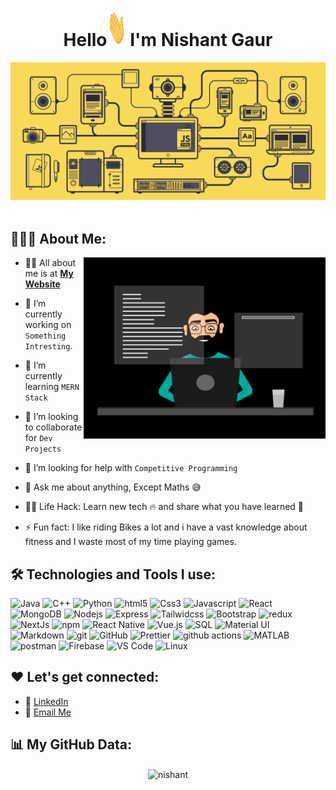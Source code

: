 <h1 align="center">Hello<img src="https://raw.githubusercontent.com/ABSphreak/ABSphreak/master/gifs/Hi.gif" width="30px" height="60px"> I'm Nishant Gaur</h1>

<!--
**nishant1810/nishant1810** is a ✨ _special_ ✨ repository because its `README.md` (this file) appears on your GitHub profile.
Here are some ideas to get you started: -->

<div align="center">
  <img src ="./banner.gif" />
</div>

 <br/>

## 👨🏻‍💻 About Me:

<img  src="./thoughtworks-gif_dribbble.gif" height="290px" align="right" />

- 🙋‍♂️ All about me is at **[My Website](https://portfolio-nishant18s-projects-b9a8ab29.vercel.app/)**

- 🔭 I’m currently working on `Something Intresting`.

- 🌱 I’m currently learning `MERN Stack`

- 👯 I’m looking to collaborate for `Dev Projects`

- 🤔 I’m looking for help with `Competitive Programming`

- 💬 Ask me about anything, Except Maths :sweat_smile:

- 👨‍💻 Life Hack: Learn new tech :fire: and share what you have learned :tada:

- ⚡ Fun fact: I like riding Bikes a lot and i have a vast knowledge about fitness and I waste most of my time playing games.

## 🛠️ Technologies and Tools I use:

<p>  
<img alt="Java" src="https://img.shields.io/badge/-Java-007396?style=flat-square&logo=java&logoColor=white" height="25px"/>
<img alt="C++" src="https://img.shields.io/badge/C%2B%2B-00599C?style=for-the-badge&logo=c%2B%2B&logoColor=white" height="25px"/>
<img alt="Python" src="https://img.shields.io/badge/-Python-3776AB?style=flat-square&logo=python&logoColor=white" height="25px"/>
<img alt="html5" src="https://img.shields.io/badge/HTML5-E34F26?style=for-the-badge&logo=html5&logoColor=white" height="25px"/>
<img alt="Css3" src="https://img.shields.io/badge/CSS3-1572B6?style=for-the-badge&logo=css3&logoColor=white" height="25px"/>
<img alt="Javascript" src="https://img.shields.io/badge/JavaScript-323330?style=for-the-badge&logo=javascript&logoColor=F7DF1E"  height="25px"/>
<img alt="React" src="https://img.shields.io/badge/React-20232A?style=for-the-badge&logo=react&logoColor=61DAFB" height="25px"/>
<img alt="MongoDB" src="https://img.shields.io/badge/-MongoDB-13aa52?style=flat-square&logo=mongodb&logoColor=white"  height="25px"/>
<img alt="Nodejs" src="https://img.shields.io/badge/-Nodejs-43853d?style=flat-square&logo=Node.js&logoColor=white"  height="25px"/>
<img alt="Express" src="https://img.shields.io/badge/express.js-%23404d59.svg?style=for-the-badge&logo=express&logoColor=%2361DAFB" height="25px"/>
<img alt="Tailwidcss" src="https://img.shields.io/badge/Tailwind_CSS-38B2AC?style=for-the-badge&logo=tailwind-css&logoColor=white" height="25px"/>
<img alt="Bootstrap" src="https://img.shields.io/badge/Bootstrap-563D7C?style=for-the-badge&logo=bootstrap&logoColor=white" height="25px"/>
<img alt="redux" src="https://img.shields.io/badge/-Redux-764ABC?style=flat-square&logo=redux&logoColor=white" height="25px"/>
<img alt="NextJs" src="https://img.shields.io/badge/Next-black?style=for-the-badge&logo=next.js&logoColor=white" height="25px"/>
<img alt="npm" src="https://img.shields.io/badge/NPM-%23000000.svg?style=for-the-badge&logo=npm&logoColor=white" height="25px"/>
<img alt="React Native" src="https://img.shields.io/badge/-React_Native-61DAFB?style=flat-square&logo=react&logoColor=black" height="25px"/>
<img alt="Vue.js" src="https://img.shields.io/badge/-Vue.js-4FC08D?style=flat-square&logo=vue.js&logoColor=white" height="25px"/>
<img alt="SQL" src="https://img.shields.io/badge/-SQL-4479A1?style=flat-square&logo=postgresql&logoColor=white" height="25px"/>
<img alt="Material UI" src="https://img.shields.io/badge/Material--UI-0081CB?style=for-the-badge&logo=material-ui&logoColor=white" height="25px"/>
<img alt="Markdown" src="https://img.shields.io/badge/Markdown-000000?style=for-the-badge&logo=markdown&logoColor=white"  height="25px"/>
<img alt="git" src="https://img.shields.io/badge/-Git-F05032?style=flat-square&logo=git&logoColor=white" height="25px"/>
<img alt="GitHub" src="https://img.shields.io/badge/-GitHub-181717?style=flat-square&logo=github&logoColor=white" height="25px"/>
<img alt="Prettier" src="https://img.shields.io/badge/-Prettier-F7B93E?style=flat-square&logo=prettier&logoColor=white" height="25px"/>
<img alt="github actions" src="https://img.shields.io/badge/-Github_Actions-2088FF?style=flat-square&logo=github-actions&logoColor=white" height="25px"/>
<img alt="MATLAB" src="https://img.shields.io/badge/-MATLAB-0076A8?style=flat-square&logo=mathworks&logoColor=white" height="25px"/>
<img alt="postman" src="https://img.shields.io/badge/-Postman-00C7B7?style=flat-square&logo=postman&logoColor=white" height="25px"/>
<img alt="Firebase" src="https://img.shields.io/badge/-Firebase-FFCA28?style=flat-square&logo=firebase&logoColor=black" height="25px"/>
<img alt="VS Code" src="https://img.shields.io/badge/-VS%20Code-007ACC?style=flat-square&logo=visual-studio-code&logoColor=white" height="25px"/>
<img alt="Linux" src="https://img.shields.io/badge/-Linux-FCC624?style=flat-square&logo=linux&logoColor=black" height="25px"/>
</p>

## ❤️ Let's get connected:

- 💼 [LinkedIn](https://www.linkedin.com/in/priyanshi-agarwal-19900a26a/)
- 📧 [Email Me](mailto:priyanshiagarwal4851@gmail.com)

## 📊 My GitHub Data:

<div align="center">
<!--   <img align="center" src="https://github-readme-stats.vercel.app/api?username=nishant1810&show_icons=true&theme=radical&show_icons=true" /> -->
  <img align="center" src="https://github-readme-stats.vercel.app/api/top-langs/?username=nishant1810&layout=compact&theme=radical&" alt="nishant" />
</div>



